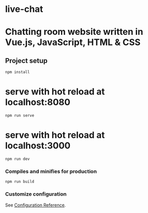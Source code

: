# live-chat

# Chatting room website written in Vue.js, JavaScript, HTML & CSS


## Project setup
```
npm install
```

# serve with hot reload at localhost:8080
```
npm run serve
```
# serve with hot reload at localhost:3000
```
npm run dev
```

### Compiles and minifies for production
```
npm run build
```

### Customize configuration
See [Configuration Reference](https://cli.vuejs.org/config/).

